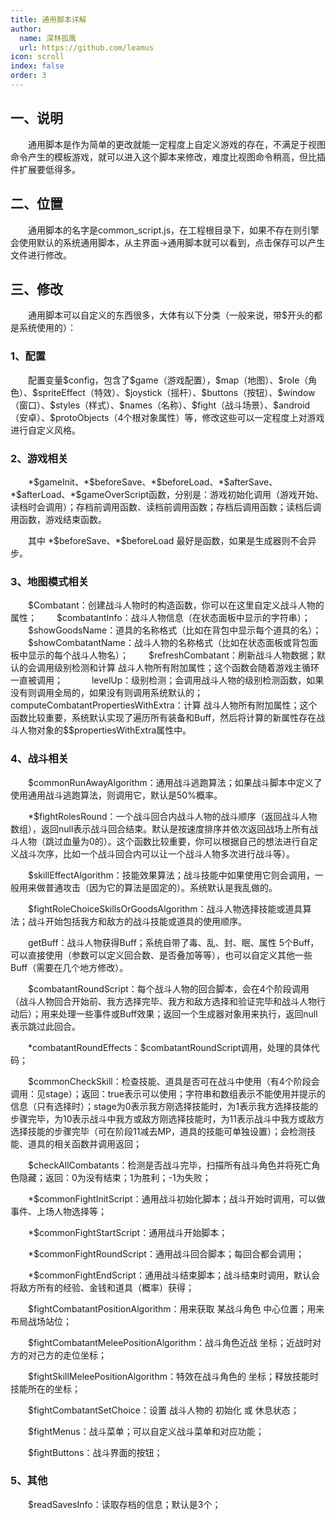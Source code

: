 ```yaml
---
title: 通用脚本详解
author:
  name: 深林孤鹰
  url: https://github.com/leamus
icon: scroll
index: false
order: 3
---
```



## 一、说明

&emsp;&emsp;通用脚本是作为简单的更改就能一定程度上自定义游戏的存在，不满足于视图命令产生的模板游戏，就可以进入这个脚本来修改，难度比视图命令稍高，但比插件扩展要低得多。

## 二、位置

&emsp;&emsp;通用脚本的名字是common_script.js，在工程根目录下，如果不存在则引擎会使用默认的系统通用脚本，从主界面->通用脚本就可以看到，点击保存可以产生文件进行修改。

## 三、修改

&emsp;&emsp;通用脚本可以自定义的东西很多，大体有以下分类（一般来说，带\$开头的都是系统使用的）：

### 1、配置

&emsp;&emsp;配置变量\$config，包含了\$game（游戏配置），\$map（地图）、\$role（角色）、\$spriteEffect（特效）、\$joystick（摇杆）、\$buttons（按钮）、\$window（窗口）、\$styles（样式）、\$names（名称）、\$fight（战斗场景）、\$android（安卓）、\$protoObjects（4个根对象属性）等，修改这些可以一定程度上对游戏进行自定义风格。

### 2、游戏相关

&emsp;&emsp;\*\$gameInit、\*\$beforeSave、\*\$beforeLoad、\*\$afterSave、\*\$afterLoad、\*\$gameOverScript函数，分别是：游戏初始化调用（游戏开始、读档时会调用）；存档前调用函数、读档前调用函数；存档后调用函数；读档后调用函数，游戏结束函数。

&emsp;&emsp;其中 *\$beforeSave、\*\$beforeLoad 最好是函数，如果是生成器则不会异步。

### 3、地图模式相关

&emsp;&emsp;\$Combatant：创建战斗人物时的构造函数，你可以在这里自定义战斗人物的属性；
&emsp;&emsp;\$combatantInfo：战斗人物信息（在状态面板中显示的字符串）；
&emsp;&emsp;\$showGoodsName：道具的名称格式（比如在背包中显示每个道具的名）；
&emsp;&emsp;\$showCombatantName：战斗人物的名称格式（比如在状态面板或背包面板中显示的每个战斗人物名）；
&emsp;&emsp;\$refreshCombatant：刷新战斗人物数据；默认的会调用级别检测和计算 战斗人物所有附加属性；这个函数会随着游戏主循环一直被调用；
&emsp;&emsp;&emsp;levelUp：级别检测；会调用战斗人物的级别检测函数，如果没有则调用全局的，如果没有则调用系统默认的；
&emsp;&emsp;&emsp;computeCombatantPropertiesWithExtra：计算 战斗人物所有附加属性；这个函数比较重要，系统默认实现了遍历所有装备和Buff，然后将计算的新属性存在战斗人物对象的\$\$propertiesWithExtra属性中。

### 4、战斗相关

&emsp;&emsp;\$commonRunAwayAlgorithm：通用战斗逃跑算法；如果战斗脚本中定义了使用通用战斗逃跑算法，则调用它，默认是50%概率。

&emsp;&emsp;\*\$fightRolesRound：一个战斗回合内战斗人物的战斗顺序（返回战斗人物数组），返回null表示战斗回合结束。默认是按速度排序并依次返回战场上所有战斗人物（跳过血量为0的）。这个函数比较重要，你可以根据自己的想法进行自定义战斗次序，比如一个战斗回合内可以让一个战斗人物多次进行战斗等）。

&emsp;&emsp;\$skillEffectAlgorithm：技能效果算法；战斗技能中如果使用它则会调用，一般用来做普通攻击（因为它的算法是固定的）。系统默认是我乱做的。

&emsp;&emsp;\$fightRoleChoiceSkillsOrGoodsAlgorithm：战斗人物选择技能或道具算法；战斗开始包括我方和敌方的战斗技能或道具的使用顺序。

&emsp;&emsp;getBuff：战斗人物获得Buff；系统自带了毒、乱、封、眠、属性 5个Buff，可以直接使用（参数可以定义回合数、是否叠加等等），也可以自定义其他一些Buff（需要在几个地方修改）。

&emsp;&emsp;\$combatantRoundScript：每个战斗人物的回合脚本，会在4个阶段调用（战斗人物回合开始前、我方选择完毕、我方和敌方选择和验证完毕和战斗人物行动后）；用来处理一些事件或Buff效果；返回一个生成器对象用来执行，返回null表示跳过此回合。

&emsp;&emsp;\*combatantRoundEffects：\$combatantRoundScript调用，处理的具体代码；

&emsp;&emsp;\$commonCheckSkill：检查技能、道具是否可在战斗中使用（有4个阶段会调用：见stage）；返回：true表示可以使用；字符串和数组表示不能使用并提示的信息（只有选择时）；stage为0表示我方刚选择技能时，为1表示我方选择技能的步骤完毕，为10表示战斗中我方或敌方刚选择技能时，为11表示战斗中我方或敌方选择技能的步骤完毕（可在阶段11减去MP，道具的技能可单独设置）；会检测技能、道具的相关函数并调用返回；

&emsp;&emsp;\$checkAllCombatants：检测是否战斗完毕，扫描所有战斗角色并将死亡角色隐藏；返回：0为没有结束；1为胜利；-1为失败；

&emsp;&emsp;\*\$commonFightInitScript：通用战斗初始化脚本；战斗开始时调用，可以做事件、上场人物选择等；

&emsp;&emsp;\*\$commonFightStartScript：通用战斗开始脚本；

&emsp;&emsp;\*\$commonFightRoundScript：通用战斗回合脚本；每回合都会调用；

&emsp;&emsp;\*\$commonFightEndScript：通用战斗结束脚本；战斗结束时调用，默认会将敌方所有的经验、金钱和道具（概率）获得；

&emsp;&emsp;\$fightCombatantPositionAlgorithm：用来获取 某战斗角色 中心位置；用来布局战场站位；

&emsp;&emsp;\$fightCombatantMeleePositionAlgorithm：战斗角色近战 坐标；近战时对方的对己方的走位坐标；

&emsp;&emsp;\$fightSkillMeleePositionAlgorithm：特效在战斗角色的 坐标；释放技能时技能所在的坐标；

&emsp;&emsp;\$fightCombatantSetChoice：设置 战斗人物的 初始化 或 休息状态；

&emsp;&emsp;\$fightMenus：战斗菜单；可以自定义战斗菜单和对应功能；

&emsp;&emsp;\$fightButtons：战斗界面的按钮；

### 5、其他

&emsp;&emsp;\$readSavesInfo：读取存档的信息；默认是3个；

<Catalog />
